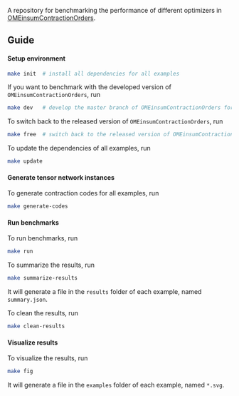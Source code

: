 A repository for benchmarking the performance of different optimizers in [OMEinsumContractionOrders](https://github.com/TensorBFS/OMEinsumContractionOrders.jl).

## Guide

#### Setup environment
```bash
make init  # install all dependencies for all examples
```

If you want to benchmark with the developed version of `OMEinsumContractionOrders`, run
```bash
make dev   # develop the master branch of OMEinsumContractionOrders for all examples
```

To switch back to the released version of `OMEinsumContractionOrders`, run
```bash
make free  # switch back to the released version of OMEinsumContractionOrders
```

To update the dependencies of all examples, run
```bash
make update
```

#### Generate tensor network instances
To generate contraction codes for all examples, run
```bash
make generate-codes
```

#### Run benchmarks
To run benchmarks, run
```bash
make run
```

To summarize the results, run
```bash
make summarize-results
```
It will generate a file in the `results` folder of each example, named `summary.json`.

To clean the results, run
```bash
make clean-results
```

#### Visualize results
To visualize the results, run
```bash
make fig
```
It will generate a file in the `examples` folder of each example, named `*.svg`.